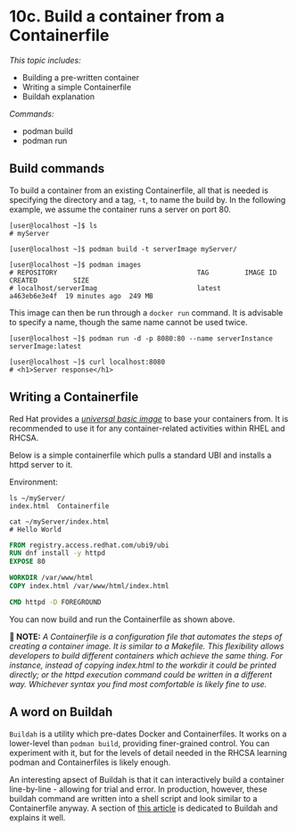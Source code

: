 # 10c. Build a container from a Containerfile

*This topic includes:*
- Building a pre-written container
- Writing a simple Containerfile
- Buildah explanation

*Commands:*
- podman build
- podman run

## Build commands
To build a container from an existing Containerfile, all that is needed is specifying the directory and a tag, `-t`, to name the build by. In the following example, we assume the container runs a server on port 80.

```
[user@localhost ~]$ ls 
# myServer

[user@localhost ~]$ podman build -t serverImage myServer/

[user@localhost ~]$ podman images
# REPOSITORY                                   TAG         IMAGE ID      CREATED         SIZE
# localhost/serverImag                         latest      a463eb6e3e4f  19 minutes ago  249 MB
```

This image can then be run through a `docker run` command. It is advisable to specify a name, though the same name cannot be used twice.

```
[user@localhost ~]$ podman run -d -p 8080:80 --name serverInstance serverImage:latest

[user@localhost ~]$ curl localhost:8080
# <h1>Server response</h1>
```

## Writing a Containerfile

Red Hat provides a [_universal basic image_](https://access.redhat.com/articles/4238681) to base your containers from. It is recommended to use it for any container-related activities within RHEL and RHCSA.

Below is a simple containerfile which pulls a standard UBI and installs a httpd server to it. 

Environment:

```
ls ~/myServer/
index.html  Containerfile

cat ~/myServer/index.html
# Hello World
```

```Dockerfile
FROM registry.access.redhat.com/ubi9/ubi
RUN dnf install -y httpd
EXPOSE 80

WORKDIR /var/www/html
COPY index.html /var/www/html/index.html

CMD httpd -D FOREGROUND
```

You can now build and run the Containerfile as shown above.

**📝 NOTE:** *A Containerfile is a configuration file that automates the steps of creating a container image. It is similar to a Makefile. This flexibility allows developers to build different containers which achieve the same thing. For instance, instead of copying index.html to the workdir it could be printed directly; or the httpd execution command could be written in a different way. Whichever syntax you find most comfortable is likely fine to use.*

## A word on Buildah

`Buildah` is a utility which pre-dates Docker and Containerfiles. It works on a lower-level than `podman build`, providing finer-grained control. You can experiment with it, but for the levels of detail needed in the RHCSA learning podman and Containerfiles is likely enough. 

An interesting apsect of Buildah is that it can interactively build a container line-by-line - allowing for trial and error. In production, however, these buildah command are written into a shell script and look similar to a Containerfile anyway. A section of [this article](https://developers.redhat.com/blog/2019/02/21/podman-and-buildah-for-docker-users#) is dedicated to Buildah and explains it well.